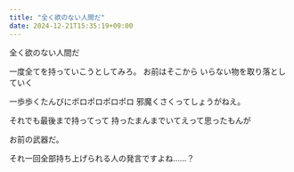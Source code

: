 ```yaml
---
title: "全く欲のない人間だ"
date: 2024-12-21T15:35:19+09:00
---
```

全く欲のない人間だ


一度全てを持っていこうとしてみろ。
お前はそこから
いらない物を取り落としていく

一歩歩くたんびにポロポロポロポロ
邪魔くさくってしょうがねえ。

それでも最後まで持ってって
持ったまんまでいてえって思ったもんが

お前の武器だ。


それ一回全部持ち上げられる人の発言ですよね……？
